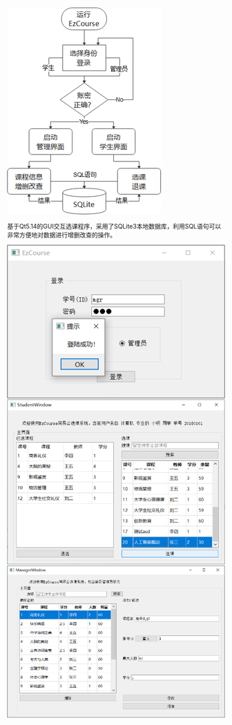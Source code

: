 ![图0](./img/flow.png)

基于Qt5.14的GUI交互选课程序，采用了SQLite3本地数据库，利用SQL语句可以非常方便地对数据进行增删改查的操作。

![图1](./img/login.png)
![图2](./img/choose.png)
![图3](./img/change.png)